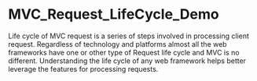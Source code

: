 # MVC_Request_LifeCycle_Demo

Life cycle of MVC request is a series of steps involved in processing client request. Regardless of technology and platforms almost all the web frameworks have one or other type of Request life cycle and MVC is no different. Understanding the life cycle of any web framework helps better leverage the features for processing requests. 
